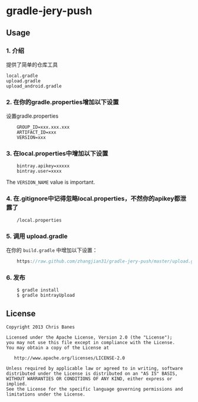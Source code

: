 gradle-jery-push
===============

## Usage

### 1. 介绍
提供了简单的仓库工具

    local.gradle
    upload.gradle
    upload_android.gradle

### 2. 在你的gradle.properties增加以下设置
设置gradle.properties

```properties
    GROUP_ID=xxx.xxx.xxx
    ARTIFACT_ID=xxx
    VERSION=xxx
```

### 3. 在local.properties中增加以下设置
```properties
    bintray.apikey=xxxxx
    bintray.user=xxxx
```

The `VERSION_NAME` value is important. 

### 4. 在.gitignore中记得忽略local.properties，不然你的apikey都泄露了

```properties
    /local.properties
```

### 5. 调用 upload.gradle

在你的 `build.gradle` 中增加以下设置：

```groovy
    https://raw.github.com/zhangjian31/gradle-jery-push/master/upload.gradle
```

### 6. 发布

```
    $ gradle install
    $ gradle bintrayUpload
```

## License

    Copyright 2013 Chris Banes

    Licensed under the Apache License, Version 2.0 (the "License");
    you may not use this file except in compliance with the License.
    You may obtain a copy of the License at

       http://www.apache.org/licenses/LICENSE-2.0

    Unless required by applicable law or agreed to in writing, software
    distributed under the License is distributed on an "AS IS" BASIS,
    WITHOUT WARRANTIES OR CONDITIONS OF ANY KIND, either express or implied.
    See the License for the specific language governing permissions and
    limitations under the License.
